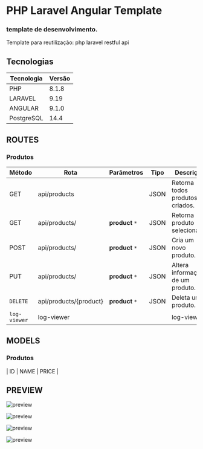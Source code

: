 # PHP Laravel Angular Template
### template de desenvolvimento. 

<p>Template para reutilização:  php laravel restful api</p>

## Tecnologias 

| Tecnologia  | Versão |
| ------ | ------ |
| PHP | 8.1.8 |
| LARAVEL | 9.19 |
| ANGULAR | 9.1.0 |
| PostgreSQL | 14.4  |


## ROUTES 

### Produtos
| Método | Rota | Parâmetros | Tipo  | Descrição
| ------ | ------ | ------ | ------ |------ |
| GET | api/products|                     |   JSON     | Retorna todos produtos criados.
| GET | api/products/ | **product**  `*` |   JSON     | Retorna  produto selecionado. 
| POST | api/products/ |**product**  `*` |JSON | Cria um novo produto. 
| PUT | api/products/  |**product**  `*` | JSON |Altera informações de um produto.         |  
| `DELETE` |   api/products/{product}   | **product**  `*` | JSON |Deleta um produto.
| `log-viewer` |   log-viewer  |  |  |log-viewer

## MODELS 

### Produtos
| ID  | NAME | PRICE |

## PREVIEW

![preview](https://github.com/joseEstudos/laraAngularTemplate/blob/91dffef34b7083650c323a139dddeba7d6117499/summary/prints/produtos.png)

![preview](https://github.com/joseEstudos/laraAngularTemplate/blob/91dffef34b7083650c323a139dddeba7d6117499/summary/prints/novoProduto.png)

![preview](https://github.com/joseEstudos/laraAngularTemplate/blob/91dffef34b7083650c323a139dddeba7d6117499/summary/prints/excluirProduto.png)

![preview](https://github.com/joseEstudos/laraAngularTemplate/blob/91dffef34b7083650c323a139dddeba7d6117499/summary/prints/editarProduto.png)
